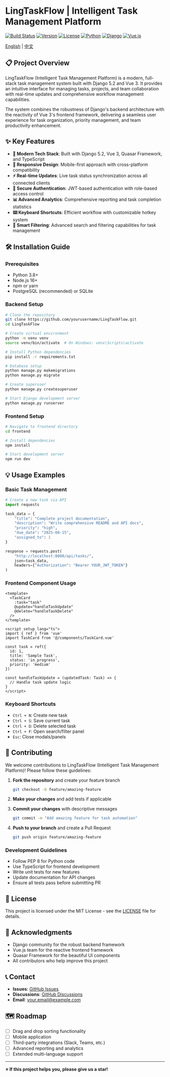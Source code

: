 # LingTaskFlow | Intelligent Task Management Platform

[![Build Status](https://img.shields.io/badge/build-passing-brightgreen.svg)](https://github.com/yourusername/LingTaskFlow)
[![Version](https://img.shields.io/badge/version-1.0.0-blue.svg)](https://github.com/yourusername/LingTaskFlow/releases)
[![License](https://img.shields.io/badge/license-MIT-green.svg)](LICENSE)
[![Python](https://img.shields.io/badge/python-3.8+-blue.svg)](https://www.python.org/)
[![Django](https://img.shields.io/badge/django-5.2-green.svg)](https://www.djangoproject.com/)
[![Vue.js](https://img.shields.io/badge/vue.js-3.0-green.svg)](https://vuejs.org/)

[English](README_EN.md) | [中文](README.md)

## 📋 Project Overview

LingTaskFlow (Intelligent Task Management Platform) is a modern, full-stack task management system built with Django 5.2 and Vue 3. It provides an intuitive interface for managing tasks, projects, and team collaboration with real-time updates and comprehensive workflow management capabilities.

The system combines the robustness of Django's backend architecture with the reactivity of Vue 3's frontend framework, delivering a seamless user experience for task organization, priority management, and team productivity enhancement.

## ✨ Key Features

- **🚀 Modern Tech Stack**: Built with Django 5.2, Vue 3, Quasar Framework, and TypeScript
- **📱 Responsive Design**: Mobile-first approach with cross-platform compatibility
- **⚡ Real-time Updates**: Live task status synchronization across all connected clients
- **🔐 Secure Authentication**: JWT-based authentication with role-based access control
- **📊 Advanced Analytics**: Comprehensive reporting and task completion statistics
- **⌨️ Keyboard Shortcuts**: Efficient workflow with customizable hotkey system
- **🎯 Smart Filtering**: Advanced search and filtering capabilities for task management

## 🛠️ Installation Guide

### Prerequisites

- Python 3.8+
- Node.js 16+
- npm or yarn
- PostgreSQL (recommended) or SQLite

### Backend Setup

```bash
# Clone the repository
git clone https://github.com/yourusername/LingTaskFlow.git
cd LingTaskFlow

# Create virtual environment
python -m venv venv
source venv/bin/activate  # On Windows: venv\Scripts\activate

# Install Python dependencies
pip install -r requirements.txt

# Database setup
python manage.py makemigrations
python manage.py migrate

# Create superuser
python manage.py createsuperuser

# Start Django development server
python manage.py runserver
```

### Frontend Setup

```bash
# Navigate to frontend directory
cd frontend

# Install dependencies
npm install

# Start development server
npm run dev
```

## 💡 Usage Examples

### Basic Task Management

```python
# Create a new task via API
import requests

task_data = {
    "title": "Complete project documentation",
    "description": "Write comprehensive README and API docs",
    "priority": "high",
    "due_date": "2025-08-15",
    "assigned_to": 1
}

response = requests.post(
    "http://localhost:8000/api/tasks/",
    json=task_data,
    headers={"Authorization": "Bearer YOUR_JWT_TOKEN"}
)
```

### Frontend Component Usage

```vue
<template>
  <TaskCard 
    :task="task" 
    @update="handleTaskUpdate"
    @delete="handleTaskDelete"
  />
</template>

<script setup lang="ts">
import { ref } from 'vue'
import TaskCard from '@/components/TaskCard.vue'

const task = ref({
  id: 1,
  title: 'Sample Task',
  status: 'in_progress',
  priority: 'medium'
})

const handleTaskUpdate = (updatedTask: Task) => {
  // Handle task update logic
}
</script>
```

### Keyboard Shortcuts

- `Ctrl + N`: Create new task
- `Ctrl + S`: Save current task
- `Ctrl + D`: Delete selected task
- `Ctrl + F`: Open search/filter panel
- `Esc`: Close modals/panels

## 🤝 Contributing

We welcome contributions to LingTaskFlow (Intelligent Task Management Platform)! Please follow these guidelines:

1. **Fork the repository** and create your feature branch
   ```bash
   git checkout -b feature/amazing-feature
   ```

2. **Make your changes** and add tests if applicable

3. **Commit your changes** with descriptive messages
   ```bash
   git commit -m "Add amazing feature for task automation"
   ```

4. **Push to your branch** and create a Pull Request
   ```bash
   git push origin feature/amazing-feature
   ```

### Development Guidelines

- Follow PEP 8 for Python code
- Use TypeScript for frontend development
- Write unit tests for new features
- Update documentation for API changes
- Ensure all tests pass before submitting PR

## 📄 License

This project is licensed under the MIT License - see the [LICENSE](LICENSE) file for details.

## 🙏 Acknowledgments

- Django community for the robust backend framework
- Vue.js team for the reactive frontend framework
- Quasar Framework for the beautiful UI components
- All contributors who help improve this project

## 📞 Contact

- **Issues**: [GitHub Issues](https://github.com/yourusername/LingTaskFlow/issues)
- **Discussions**: [GitHub Discussions](https://github.com/yourusername/LingTaskFlow/discussions)
- **Email**: your.email@example.com

## 🗺️ Roadmap

- [ ] Drag and drop sorting functionality
- [ ] Mobile application
- [ ] Third-party integrations (Slack, Teams, etc.)
- [ ] Advanced reporting and analytics
- [ ] Extended multi-language support

---

**⭐ If this project helps you, please give us a star!**
